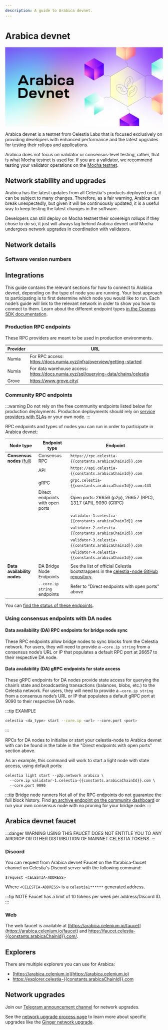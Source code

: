 ```yaml
---
description: A guide to Arabica devnet.
---
```


# Arabica devnet

<!-- markdownlint-disable MD013 -->
<!-- markdownlint-disable MD033 -->
<script setup>
import constants from '/.vitepress/constants/constants.js'
import ArabicaVersionTags from '../.vitepress/components/ArabicaVersionTags.vue'
import ArabicaDevnetDetails from '../.vitepress/components/ArabicaDevnetDetails.vue'
</script>

![arabica-devnet](/img/arabica-devnet.png)

Arabica devnet is a testnet from Celestia Labs that is focused
exclusively on providing developers with enhanced performance and
the latest upgrades for testing their rollups and applications.

Arabica does not focus on validator or consensus-level testing, rather,
that is what Mocha testnet is used for. If you are a validator, we
recommend testing your validator operations on the
[Mocha testnet](/how-to-guides/mocha-testnet.md).

## Network stability and upgrades

Arabica has the latest updates from all Celestia's products deployed
on it, it can be subject to many changes. Therefore, as a fair warning,
Arabica can break unexpectedly, but given it will be continuously updated,
it is a useful way to keep testing the latest changes in the software.

Developers can still deploy on Mocha testnet their sovereign rollups if they
chose to do so, it just will always lag behind Arabica devnet until Mocha
undergoes network upgrades in coordination with validators.

## Network details

<ArabicaDevnetDetails />

### Software version numbers

<ArabicaVersionTags/>

## Integrations

This guide contains the relevant sections for how to connect to Arabica
devnet, depending on the type of node you are running. Your best
approach to participating is to first determine which node you would
like to run. Each node’s guide will link to the relevant network in
order to show you how to connect to them. Learn about the different
endpoint types [in the Cosmos SDK documentation](https://docs.cosmos.network/v0.50/learn/advanced/grpc_rest).

### Production RPC endpoints

<!-- markdownlint-disable MD013 -->
<!-- markdownlint-disable MD034 -->

These RPC providers are meant to be used in production environments.

| Provider | URL                                                                                   |
| -------- | ------------------------------------------------------------------------------------- |
| Numia    | For RPC access: <https://docs.numia.xyz/infra/overview/getting-started>               |
| Numia    | For data warehouse access: <https://docs.numia.xyz/sql/querying-data/chains/celestia> |
| Grove    | <https://www.grove.city/>                                                             |

### Community RPC endpoints

:::warning
Do not rely on the free community endpoints listed below
for production deployments. Production deployments should rely
on [service providers with SLAs](#production-rpc-endpoints) or
your own node.
:::

RPC endpoints and types of nodes you can run in order to participate in Arabica devnet:

<!-- markdownlint-disable MD013 -->

| Node type                                                        | Endpoint type                    | Endpoint                                                                                                                                                                                                               |
| ---------------------------------------------------------------- | -------------------------------- | ---------------------------------------------------------------------------------------------------------------------------------------------------------------------------------------------------------------------- |
| **Consensus nodes** ([full](../how-to-guides/consensus-node.md)) | Consensus RPC                    | `https://rpc.celestia-{{constants.arabicaChainId}}.com`                                                                                                                                                                |
|                                                                  | API                              | `https://api.celestia-{{constants.arabicaChainId}}.com`                                                                                                                                                                |
|                                                                  | gRPC                             | `grpc.celestia-{{constants.arabicaChainId}}.com:443`                                                                                                                                                                   |
|                                                                  | Direct endpoints with open ports | Open ports: 26656 (p2p), 26657 (RPC), 1317 (API), 9090 (GRPC)                                                                                                                                                          |
|                                                                  |                                  | `validator-1.celestia-{{constants.arabicaChainId}}.com`                                                                                                                                                                |
|                                                                  |                                  | `validator-2.celestia-{{constants.arabicaChainId}}.com`                                                                                                                                                                |
|                                                                  |                                  | `validator-3.celestia-{{constants.arabicaChainId}}.com`                                                                                                                                                                |
|                                                                  |                                  | `validator-4.celestia-{{constants.arabicaChainId}}.com`                                                                                                                                                                |
|                                                                  |                                  |                                                                                                                                                                                                                        |
| **Data availability nodes**                                      | DA Bridge Node Endpoints         | See the list of official Celestia bootstrappers in the [celestia-node GitHub repository](https://github.com/celestiaorg/celestia-node/blob/a87a17557223d88231b56d323d22ac9da31871db/nodebuilder/p2p/bootstrap.go#L39). |
|                                                                  | `--core.ip string` endpoints     | Refer to "Direct endpoints with open ports" above                                                                                                                                                                      |

<!-- markdownlint-enable MD013 -->

You can [find the status of these endpoints](https://celestia-tools.brightlystake.com/).

### Using consensus endpoints with DA nodes

#### Data availability (DA) RPC endpoints for bridge node sync

These RPC endpoints allow bridge nodes to sync blocks from the Celestia network.
For users, they will need to provide a `–core.ip string`
from a consensus node’s URL or IP that populates a default RPC port at 26657
to their respective DA node.

#### Data availability (DA) gRPC endpoints for state access

These gRPC endpoints for DA nodes provide state access for querying the
chain’s state and broadcasting transactions (balances, blobs, etc.) to the
Celestia network. For users, they will need to provide a `–core.ip string`
from a consensus node’s URL or IP that populates a default gRPC port at 9090
to their respective DA node.

:::tip EXAMPLE

```bash
celestia <da_type> start --core.ip <url> --core.port <port>
```

:::

RPCs for DA nodes to initialise or start your celestia-node to
Arabica devnet with can be found in the table in the
"Direct endpoints with open ports" section above.

As an example, this command will work to start a light node with
state access, using default ports:

```bash-vue
celestia light start --p2p.network arabica \
  --core.ip validator-1.celestia-{{constants.arabicaChainId}}.com \
  --core.port 9090
```

:::tip Bridge node runners
Not all of the RPC endpoints do not guarantee the full block history.
Find [an archive endpoint on the community dashboard](https://celestia-tools.brightlystake.com/)
or run your own consensus node with no pruning for
your bridge node.
:::

## Arabica devnet faucet

:::danger WARNING
USING THIS FAUCET DOES NOT ENTITLE YOU TO ANY AIRDROP OR OTHER DISTRIBUTION OF
MAINNET CELESTIA TOKENS.
:::

### Discord

You can request from Arabica devnet Faucet on the #arabica-faucet channel on
Celestia's Discord server with the following command:

```text
$request <CELESTIA-ADDRESS>
```

Where `<CELESTIA-ADDRESS>` is a `celestia1******` generated address.

:::tip NOTE
Faucet has a limit of 10 tokens per week per address/Discord ID.
:::

### Web

The web faucet is available at [https://arabica.celenium.io/faucet](https://arabica.celenium.io/faucet) and [https://faucet.celestia-{{constants.arabicaChainId}}.com/](https://faucet.celestia-{{constants.arabicaChainId}}.com/).

## Explorers

There are multiple explorers you can use for Arabica:

- [https://arabica.celenium.io](https://arabica.celenium.io)
- [https://explorer.celestia-{{constants.arabicaChainId}}.com](https://explorer.celestia-{{constants.arabicaChainId}}.com)

## Network upgrades

Join our [Telegram announcement channel](https://t.me/+smSFIA7XXLU4MjJh)
for network upgrades.

See the [network upgrade process page](/how-to-guides/network-upgrade-process.md) to learn more
about specific upgrades like the [Ginger network upgrade](/how-to-guides/network-upgrade-process.md#ginger-network-upgrade).
